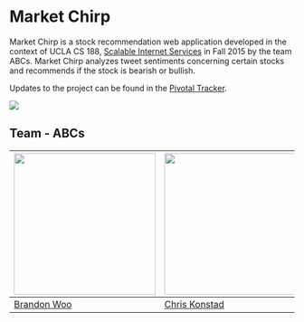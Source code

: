 # Market Chirp

Market Chirp is a stock recommendation web application developed in the context of UCLA CS 188, [Scalable Internet Services](http://www.scalableinternetservices.com/) in Fall 2015 by the team ABCs. Market Chirp analyzes tweet sentiments concerning certain stocks and recommends if the stock is bearish or bullish.

Updates to the project can be found in the [Pivotal Tracker](https://www.pivotaltracker.com/n/projects/1446710).

<img src="https://travis-ci.org/scalableinternetservices/ABCs.svg?branch=master">

## Team - ABCs
| <img src="https://avatars1.githubusercontent.com/u/5299614?v=3&s=460" width="250"> | <img src="https://avatars1.githubusercontent.com/u/1539144?v=3&s=460" width="250"> | <img src="https://scontent-sjc2-1.xx.fbcdn.net/hphotos-xaf1/v/t1.0-9/12011295_569942286490494_4254956360489592239_n.jpg?oh=3a03380e7bc946dad17a3ac5cd5971e2&oe=56884624" width="250"> | <img src="https://scontent-sjc2-1.xx.fbcdn.net/hphotos-xpa1/v/t34.0-0/p206x206/12081590_10153357735913743_2130296283_n.jpg?oh=b058f27a41ef81fad25cb4712f851392&oe=5619AB53" width="250"> |
| -------------------------------------------- | ------------------------------------------------ | ---------------------------------------- | ----------------------------------------------- |
| [Brandon Woo](https://github.com/bmwwoo)     | [Chris Konstad](https://github.com/chriskonstad) | [Alex Fong](https://github.com/apfong)   | [Sakib Shaikh](https://github.com/Sakibs)   |
